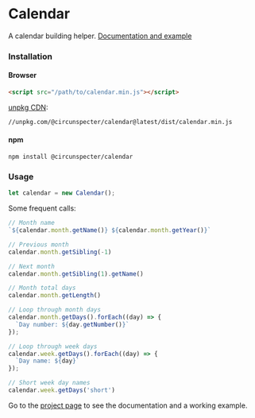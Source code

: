 # Calendar

A calendar building helper. [Documentation and example](https://circunspecter.github.io/calendar/ "Documentation and example")

### Installation

#### Browser

```html
<script src="/path/to/calendar.min.js"></script>
```

[unpkg CDN](https://unpkg.com "unpkg"):

```html
//unpkg.com/@circunspecter/calendar@latest/dist/calendar.min.js
```

#### npm

```shell
npm install @circunspecter/calendar
```

### Usage

```js
let calendar = new Calendar();
```

Some frequent calls:

```js
// Month name
`${calendar.month.getName()} ${calendar.month.getYear()}`

// Previous month
calendar.month.getSibling(-1)

// Next month
calendar.month.getSibling(1).getName()

// Month total days
calendar.month.getLength()

// Loop through month days
calendar.month.getDays().forEach((day) => {
  `Day number: ${day.getNumber()}`
});

// Loop through week days
calendar.week.getDays().forEach((day) => {
  `Day name: ${day}`
});

// Short week day names
calendar.week.getDays('short')
```

Go to the [project page](https://circunspecter.github.io/calendar/ "project page") to see the documentation and a working example.
